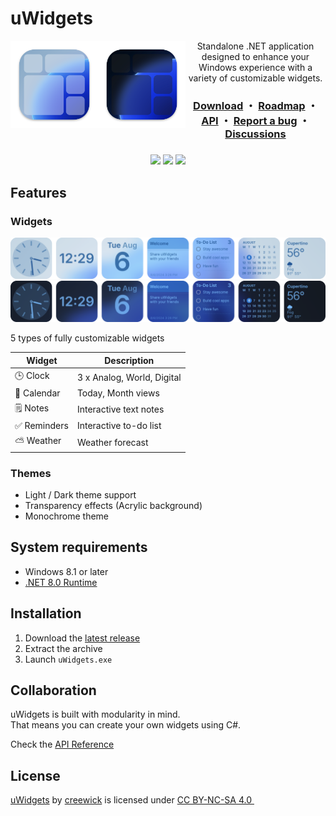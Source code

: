 # uWidgets
<img src=".github/images/icon-light.png#gh-light-mode-only" width="140" alt="Logo" align="left">
<img src=".github/images/icon-dark.png#gh-dark-mode-only" width="140" alt="Logo" align="left">

<p align="center">
  Standalone .NET application designed to enhance your Windows experience with a variety of customizable widgets.
</p>
<h3 align="center">
  <a href="https://github.com/creewick/uWidgets/releases">Download</a> ・ 
  <a href="https://github.com/users/creewick/projects/4">Roadmap</a> ・
  <a href="https://github.com/creewick/uWidgets/wiki/API">API</a> ・
  <a href="https://github.com/creewick/uWidgets/issues">Report a bug</a> ・
  <a href="https://github.com/creewick/uWidgets/discussions">Discussions</a>
</h3>
<h3 align="center">
  <img src="https://img.shields.io/github/downloads/creewick/uWidgets/total"/>
  <img src="https://img.shields.io/github/stars/creewick/uWidgets?style=flat"/>
  <img src="https://img.shields.io/github/v/tag/creewick/uWidgets?label=version"/>
</h3>

## Features

### Widgets

<img src=".github/images/widget-line-light.png#gh-light-mode-only">
<img src=".github/images/widget-line-dark.png#gh-dark-mode-only">

5 types of fully customizable widgets

| Widget       | Description                |
|--------------|----------------------------|
| 🕒 Clock     | 3 x Analog, World, Digital |
| 📅 Calendar  | Today, Month views         |
| 🗒️ Notes     | Interactive text notes     |
| ✅ Reminders | Interactive to-do list     |
| ⛅️ Weather   | Weather forecast           |

### Themes

- Light / Dark theme support
- Transparency effects (Acrylic background)
- Monochrome theme

## System requirements

- Windows 8.1 or later 
- [.NET 8.0 Runtime](https://dotnet.microsoft.com/en-us/download/dotnet/8.0)

## Installation

1. Download the [latest release](https://github.com/creewick/uWidgets/releases)
2. Extract the archive
3. Launch `uWidgets.exe`

## Collaboration

uWidgets is built with modularity in mind.<br/>
That means you can create your own widgets using C#.

Check the [API Reference](https://github.com/creewick/uWidgets/wiki/API)

## License

<p xmlns:cc="http://creativecommons.org/ns#" xmlns:dct="http://purl.org/dc/terms/"><a property="dct:title" rel="cc:attributionURL" href="https://github.com/creewick/uWidgets">uWidgets</a> by <a rel="cc:attributionURL dct:creator" property="cc:attributionName" href="https://github.com/creewick">creewick</a> is licensed under <a href="https://creativecommons.org/licenses/by-nc-sa/4.0/?ref=chooser-v1" target="_blank" rel="license noopener noreferrer" style="display:inline-block;">CC BY-NC-SA 4.0 <img style="height:22px!important;margin-left:3px;vertical-align:text-bottom;" src="https://mirrors.creativecommons.org/presskit/icons/cc.svg?ref=chooser-v1" alt=""><img style="height:22px!important;margin-left:3px;vertical-align:text-bottom;" src="https://mirrors.creativecommons.org/presskit/icons/by.svg?ref=chooser-v1" alt=""><img style="height:22px!important;margin-left:3px;vertical-align:text-bottom;" src="https://mirrors.creativecommons.org/presskit/icons/nc.svg?ref=chooser-v1" alt=""><img style="height:22px!important;margin-left:3px;vertical-align:text-bottom;" src="https://mirrors.creativecommons.org/presskit/icons/sa.svg?ref=chooser-v1" alt=""></a></p>
